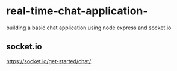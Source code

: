 # real-time-chat-application-
building a basic chat application using node express and socket.io
## socket.io 
https://socket.io/get-started/chat/

